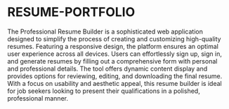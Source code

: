 # RESUME-PORTFOLIO
The Professional Resume Builder is a sophisticated web application designed to simplify the process of creating and customizing high-quality resumes. Featuring a responsive design, the platform ensures an optimal user experience across all devices. Users can effortlessly sign up, sign in, and generate resumes by filling out a comprehensive form with personal and professional details. The tool offers dynamic content display and provides options for reviewing, editing, and downloading the final resume. With a focus on usability and aesthetic appeal, this resume builder is ideal for job seekers looking to present their qualifications in a polished, professional manner.
